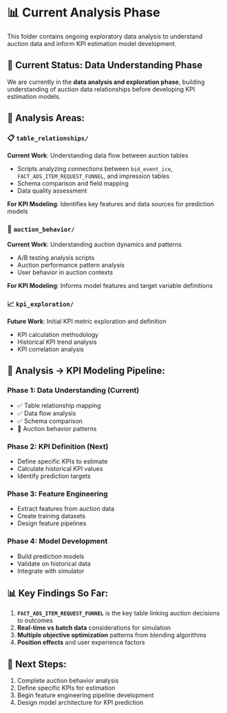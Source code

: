 # 📊 Current Analysis Phase

This folder contains ongoing exploratory data analysis to understand auction data and inform KPI estimation model development.

## 🎯 **Current Status: Data Understanding Phase**

We are currently in the **data analysis and exploration phase**, building understanding of auction data relationships before developing KPI estimation models.

## 📁 **Analysis Areas:**

### **📋 `table_relationships/`**
**Current Work**: Understanding data flow between auction tables
- Scripts analyzing connections between `bid_event_ice`, `FACT_ADS_ITEM_REQUEST_FUNNEL`, and impression tables
- Schema comparison and field mapping
- Data quality assessment

**For KPI Modeling**: Identifies key features and data sources for prediction models

### **🎯 `auction_behavior/`**
**Current Work**: Understanding auction dynamics and patterns
- A/B testing analysis scripts
- Auction performance pattern analysis
- User behavior in auction contexts

**For KPI Modeling**: Informs model features and target variable definitions

### **📈 `kpi_exploration/`**
**Future Work**: Initial KPI metric exploration and definition
- KPI calculation methodology
- Historical KPI trend analysis
- KPI correlation analysis

## 🔄 **Analysis → KPI Modeling Pipeline:**

### **Phase 1: Data Understanding (Current)**
- ✅ Table relationship mapping
- ✅ Data flow analysis  
- ✅ Schema comparison
- 🔄 Auction behavior patterns

### **Phase 2: KPI Definition (Next)**
- Define specific KPIs to estimate
- Calculate historical KPI values
- Identify prediction targets

### **Phase 3: Feature Engineering**
- Extract features from auction data
- Create training datasets
- Design feature pipelines

### **Phase 4: Model Development**
- Build prediction models
- Validate on historical data
- Integrate with simulator

## 📊 **Key Findings So Far:**

1. **`FACT_ADS_ITEM_REQUEST_FUNNEL`** is the key table linking auction decisions to outcomes
2. **Real-time vs batch data** considerations for simulation
3. **Multiple objective optimization** patterns from blending algorithms
4. **Position effects** and user experience factors

## 🎯 **Next Steps:**
1. Complete auction behavior analysis
2. Define specific KPIs for estimation
3. Begin feature engineering pipeline development
4. Design model architecture for KPI prediction